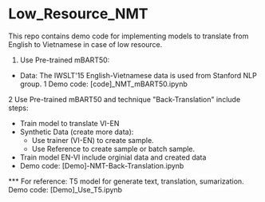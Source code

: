 # Low_Resource_NMT

This repo contains demo code for implementing models to translate from English to Vietnamese in case of low resource.

1. Use Pre-trained mBART50:
- Data: The IWSLT'15 English-Vietnamese data is used from Stanford NLP group.
  1 Demo code: [code]_NMT_mBART50.ipynb
 
2 Use Pre-trained mBART50 and technique "Back-Translation" include steps:
  - Train model to translate VI-EN
  - Synthetic Data (create more data):
    + Use trainer (VI-EN) to create sample.
    + Use Reference to create sample or batch sample.
  - Train model EN-VI include orginial data and created data
  - Demo code: [Demo]-NMT-Back-Translation.ipynb

*** For reference: T5 model for generate text, translation, sumarization.
Demo code: [Demo]_Use_T5.ipynb

